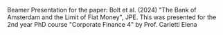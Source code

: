 Beamer Presentation for the paper: Bolt et al. (2024) "The Bank of Amsterdam and the Limit of Fiat Money", JPE.
This was presented for the 2nd year PhD course "Corporate Finance 4" by Prof. Carletti Elena
